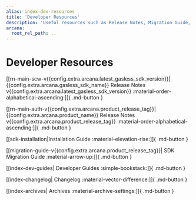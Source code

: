 ```yaml
---
alias: index-dev-resources
title: 'Developer Resources'
description: 'Useful resources such as Release Notes, Migration Guide, and other references useful for Web3 app developers trying to integrate with Arcana Auth.'
arcana:
  root_rel_path: ..
---
```


# Developer Resources

[[rn-main-scw-v{{config.extra.arcana.latest_gasless_sdk_version}}|{{config.extra.arcana.gasless_sdk_name}} Release Notes v{{config.extra.arcana.latest_gasless_sdk_version}} :material-order-alphabetical-ascending:]]{ .md-button }

[[rn-main-auth-v{{config.extra.arcana.product_release_tag}}| {{config.extra.arcana.product_name}} Release Notes v{{config.extra.arcana.product_release_tag}} :material-order-alphabetical-ascending:]]{ .md-button }

[[sdk-installation|Installation Guide :material-elevation-rise:]]{ .md-button }

[[migration-guide-v{{config.extra.arcana.product_release_tag}}| SDK Migration Guide :material-arrow-up:]]{ .md-button }

[[index-dev-guides| Developer Guides :simple-bookstack:]]{ .md-button }

[[index-changelog| Changelog :material-vector-difference:]]{ .md-button }

[[index-archives| Archives :material-archive-settings:]]{ .md-button }